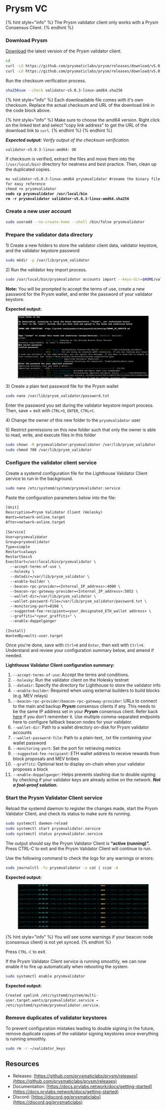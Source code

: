 # Prysm VC

{% hint style="info" %}
The Prysm validator client only works with a Prysm Consensus Client.
{% endhint %}

### Download Prysm

[Download](https://github.com/prysmaticlabs/prysm/releases) the latest version of the Prysm validator client.

```bash
cd
curl -LO https://github.com/prysmaticlabs/prysm/releases/download/v5.0.3/validator-v5.0.3-linux-amd64
curl -LO https://github.com/prysmaticlabs/prysm/releases/download/v5.0.3/validator-v5.0.3-linux-amd64.sha256
```

Run the checksum verification process.

```sh
sha256sum --check validator-v5.0.3-linux-amd64.sha256
```

{% hint style="info" %}
Each downloadable file comes with it's own checksum. Replace the actual checksum and URL of the download link in the code block above.

{% hint style="info" %}
Make sure to choose the amd64 version. Right click on the linked text and select "copy link address" to get the URL of the download link to `curl`.
{% endhint %}
{% endhint %}

_**Expected output:** Verify output of the checksum verification._

```
validator-v5.0.3-linux-amd64: OK
```

If checksum is verified, extract the files and move them into the `(/usr/local/bin)` directory for neatness and best practice. Then, clean up the duplicated copies.

<pre class="language-bash"><code class="lang-bash">mv validator-v5.0.3-linux-amd64 prysmvalidator #rename the binary file for easy reference
chmod +x prysmvalidator
<strong>sudo cp prysmvalidator /usr/local/bin
</strong><strong>rm -r prysmvalidator validator-v5.0.3-linux-amd64.sha256
</strong></code></pre>

### Create a new user account

```sh
sudo useradd --no-create-home --shell /bin/false prysmvalidator
```

### Prepare the validator data directory

1\) Create a new folders to store the validator client data, validator keystore, and the validator keystore password

```sh
sudo mkdir -p /var/lib/prysm_validator
```

2\) Run the validator key import process.

```sh
sudo /usr/local/bin/prysmvalidator accounts import --keys-dir=$HOME/validator_keys --wallet-dir=/var/lib/prysm_validator --holesky
```

**Note:** You will be prompted to accept the terms of use, create a new password for the Prysm wallet, and enter the password of your validator keystore.

**Expected output:**

<figure><img src="../../.gitbook/assets/image (6) (1) (1).png" alt=""><figcaption></figcaption></figure>

3\) Create a plain text password file for the Prysm wallet

```sh
sudo nano /var/lib/prysm_validator/password.txt
```

Enter the password you set during the validator keystore import process. Then, save + exit with `CTRL+O`, `ENTER`, `CTRL+C`.

4\) Change the owner of this new folder to the `prysmvalidator` user

5\) Restrict permissions on this new folder such that only the owner is able to read, write, and execute files in this folder

```sh
sudo chown -R prysmvalidator:prysmvalidator /var/lib/prysm_validator
sudo chmod 700 /var/lib/prysm_validator
```

### Configure the validator client service

Create a systemd configuration file for the Lighthouse Validator Client service to run in the background.

```bash
sudo nano /etc/systemd/system/prysmvalidator.service
```

Paste the configuration parameters below into the file:

```
[Unit]
Description=Prysm Validator Client (Holesky)
Wants=network-online.target
After=network-online.target

[Service]
User=prysmvalidator
Group=prysmvalidator
Type=simple
Restart=always
RestartSec=5
ExecStart=/usr/local/bin/prysmvalidator \
  --accept-terms-of-use \
  --holesky \
  --datadir=/var/lib/prysm_validator \
  --enable-builder \
  --beacon-rpc-provider=<Internal_IP_address>:4000 \
  --beacon-rpc-gateway-provider=<Internal_IP_address>:5052 \
  --wallet-dir=/var/lib/prysm_validator \
  --wallet-password-file=/var/lib/prysm_validator/password.txt \
  --monitoring-port=8108 \
  --suggested-fee-recipient=<your_designated_ETH_wallet address> \
  --graffiti="<your_graffiti>" \
  --enable-doppelganger

[Install]
WantedBy=multi-user.target
```

Once you're done, save with `Ctrl+O` and `Enter`, then exit with `Ctrl+X`. Understand and review your configuration summary below, and amend if needed.

**Lighthouse Validator Client configuration summary:**

1. `--accept-terms-of-use`: Accept the terms and conditions.
2. `--holesky`: Run the validator client on the Holesky testnet
3. `--datadir`: Specify the directory for Lighthouse to store the validator info
4. `--enable-builder`: Required when using external builders to build blocks (e.g. MEV relays)
5. `--beacon-rpc-provider/beacon-rpc-gateway-provider`: URLs to connect to the main and backup _**Prysm**_ consensus clients if any. This needs to be the same IP address set in your _**Prysm**_ consensus client. Refer back [here](../../installing-and-configuring-your-el+cl-clients/set-up-and-configure-consensus-layer-client/) if you don't remember it. Use multiple comma-separated endpoints here to configure fallback beacon nodes for your validator. &#x20;
6. `--wallet-dir`: Path to a wallet directory on-disk for Prysm validator accounts
7. `--wallet-password-file`: Path to a plain-text, .txt file containing your wallet password
8. `--monitoring-port`: Set the port for retrieving metrics
9. `--suggested-fee-recipient`: ETH wallet address to receive rewards from block proposals and MEV bribes
10. `--graffiti`: Optional text to display on-chain when your validator proposes a block
11. `--enable-doppelganger`: Helps prevents slashing due to double signing by checking if your validator keys are already active on the network. _**Not a fool-proof solution.**_

### Start the Prysm Validator Client service

Reload the systemd daemon to register the changes made, start the Prysm Validator Client, and check its status to make sure its running.

```bash
sudo systemctl daemon-reload
sudo systemctl start prysmvalidator.service
sudo systemctl status prysmvalidator.service
```

The output should say the Prysm Validator Client is **“active (running)”.** Press CTRL-C to exit and the Prysm Validator Client will continue to run.

Use the following command to check the logs for any warnings or errors:

```bash
sudo journalctl -fu prysmvalidator -o cat | ccze -A
```

**Expected output:**

<figure><img src="../../.gitbook/assets/image (167).png" alt=""><figcaption></figcaption></figure>

{% hint style="info" %}
You will see some warnings if your beacon node (consensus client) is not yet synced.
{% endhint %}

Press `CTRL-C` to exit.

If the Prysm Validator Client service is running smoothly, we can now enable it to fire up automatically when rebooting the system.

```bash
sudo systemctl enable prysmvalidator
```

**Expected output:**

```
Created symlink /etc/systemd/system/multi-user.target.wants/prysmvalidator.service → /etc/systemd/system/prysmvalidator.service.
```

### Remove duplicates of validator keystores

To prevent configuration mistakes leading to double signing in the future, remove duplicate copies of the validator signing keystores once everything is running smoothly.

```sh
sudo rm -r ~/validator_keys
```

## Resources

* Releases: [https://github.com/prysmaticlabs/prysm/releases](https://github.com/prysmaticlabs/prysm/releases)
* Documentation: [https://docs.prylabs.network/docs/getting-started](https://docs.prylabs.network/docs/getting-started)
* Discord: [https://discord.gg/prysmaticlabs](https://discord.gg/prysmaticlabs)
